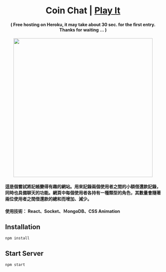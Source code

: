 <h1 align="center">
Coin Chat | <a href="http://coin-chat-demo.herokuapp.com/" target="_blank">Play It<a/>
</h1>

<h4 align="center">
( Free hosting on Heroku, it may take about 30 sec. for the first entry. Thanks for waiting ... )
<h4/>

<p align="center">
    <img src="./src/assets/coin-chat.gif" width="450px"/>
</p>

<h4>
這是個嘗試將記帳變得有趣的網站。用來記錄兩個使用者之間的小額借還款記錄，同時也具備聊天的功能。網頁中每個使用者各持有一種類型的角色，其數量會隨著兩位使用者之間借還款的總和而增加、減少。
<h4/>

<h4>
使用技術： React、Socket、ＭongoDB、CSS Animation
<h4/>

## Installation

```
npm install
```

## Start Server

```
npm start
```
